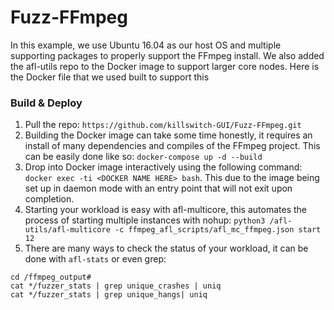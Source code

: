 # Fuzz-FFmpeg
In this example, we use Ubuntu 16.04 as our host OS and multiple supporting packages to properly support the FFmpeg install. We also added the afl-utils repo to the Docker image to support larger core nodes. Here is the Docker file that we used built to support this

### Build & Deploy
1. Pull the repo: `https://github.com/killswitch-GUI/Fuzz-FFmpeg.git`
2. Building the Docker image can take some time honestly, it requires an install of many dependencies and compiles of the FFmpeg project. This can be easily done like so: `docker-compose up -d --build`
3. Drop into Docker image interactively using the following command: `docker exec -ti <DOCKER NAME HERE> bash`. This due to the image being set up in daemon mode with an entry point that will not exit upon completion.
4. Starting your workload is easy with afl-multicore, this automates the process of starting multiple instances with nohup: `python3 /afl-utils/afl-multicore -c ffmpeg_afl_scripts/afl_mc_ffmpeg.json start 12`
5. There are many ways to check the status of your workload, it can be done with `afl-stats` or even grep:
```
cd /ffmpeg_output#
cat */fuzzer_stats | grep unique_crashes | uniq
cat */fuzzer_stats | grep unique_hangs| uniq
```
